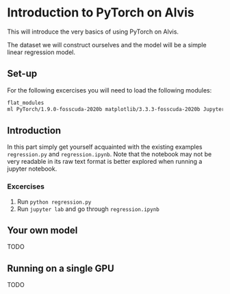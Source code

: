 # Introduction to PyTorch on Alvis
This will introduce the very basics of using PyTorch on Alvis.

The dataset we will construct ourselves and the model will be a simple linear regression model.

## Set-up
For the following excercises you will need to load the following modules:
```bash
flat_modules
ml PyTorch/1.9.0-fosscuda-2020b matplotlib/3.3.3-fosscuda-2020b JupyterLab/2.2.8-GCCcore-10.2.0
```

## Introduction
In this part simply get yourself acquainted with the existing examples `regression.py` and `regression.ipynb`. Note that the notebook may not be very readable in its raw text format is better explored when running a jupyter notebook.

### Excercises
1. Run `python regression.py`
2. Run `jupyter lab` and go through `regression.ipynb`

## Your own model
TODO

## Running on a single GPU
TODO
